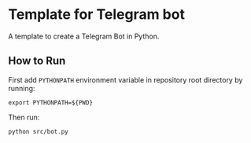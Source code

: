 # Template for Telegram bot

A template to create a Telegram Bot in Python.

## How to Run
First add `PYTHONPATH` environment variable in repository root directory by running:
```
export PYTHONPATH=${PWD}
```
Then run:
```
python src/bot.py
```
